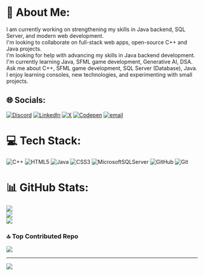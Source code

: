 # 💫 About Me:

I am currently working on strengthening my skills in Java backend, SQL Server, and modern web development.<br>I'm looking to collaborate on full-stack web apps, open-source C++ and Java projects.<br>I'm looking for help with advancing my skills in Java backend development.<br>I'm currently learning Java, SFML game development, Generative AI, DSA.<br>Ask me about C++, SFML game development, SQL Server (Database), Java.<br>I enjoy learning consoles, new technologies, and experimenting with small projects.

## 🌐 Socials:

[![Discord](https://img.shields.io/badge/Discord-%237289DA.svg?logo=discord&logoColor=white)](https://discord.gg/https://discord.gg/dwNMfhPn) [![LinkedIn](https://img.shields.io/badge/LinkedIn-%230077B5.svg?logo=linkedin&logoColor=white)](https://linkedin.com/in/www.linkedin.com/in/deepak-kumar-behera-44405133a) [![X](https://img.shields.io/badge/X-black.svg?logo=X&logoColor=white)](https://x.com/https://x.com/K7847Deepak) [![Codepen](https://img.shields.io/badge/Codepen-000000?logo=codepen&logoColor=white)](https://codepen.io/https://codepen.io/Deepak-kumar-Behera) [![email](https://img.shields.io/badge/Email-D14836?logo=gmail&logoColor=white)](mailto:deepakkumardipu659@gmail.com)

# 💻 Tech Stack:

![C++](https://img.shields.io/badge/c++-%2300599C.svg?style=for-the-badge&logo=c%2B%2B&logoColor=white) ![HTML5](https://img.shields.io/badge/html5-%23E34F26.svg?style=for-the-badge&logo=html5&logoColor=white) ![Java](https://img.shields.io/badge/java-%23ED8B00.svg?style=for-the-badge&logo=openjdk&logoColor=white) ![CSS3](https://img.shields.io/badge/css3-%231572B6.svg?style=for-the-badge&logo=css3&logoColor=white) ![MicrosoftSQLServer](https://img.shields.io/badge/Microsoft%20SQL%20Server-CC2927?style=for-the-badge&logo=microsoft%20sql%20server&logoColor=white) ![GitHub](https://img.shields.io/badge/github-%23121011.svg?style=for-the-badge&logo=github&logoColor=white) ![Git](https://img.shields.io/badge/git-%23F05033.svg?style=for-the-badge&logo=git&logoColor=white)

# 📊 GitHub Stats:

![](https://github-readme-stats.vercel.app/api?username=Deepak-Kumar-784&theme=dark&hide_border=false&include_all_commits=true&count_private=true)<br/>
![](https://nirzak-streak-stats.vercel.app/?user=Deepak-Kumar-784&theme=dark&hide_border=false)<br/>
![](https://github-readme-stats.vercel.app/api/top-langs/?username=Deepak-Kumar-784&theme=dark&hide_border=false&include_all_commits=true&count_private=true&layout=compact)

### 🔝 Top Contributed Repo

![](https://github-contributor-stats.vercel.app/api?username=Deepak-Kumar-784&limit=5&theme=dark&combine_all_yearly_contributions=true)

---

[![](https://visitcount.itsvg.in/api?id=Deepak-Kumar-784&icon=0&color=0)](https://visitcount.itsvg.in)

<!-- Proudly created with GPRM ( https://gprm.itsvg.in ) -->
